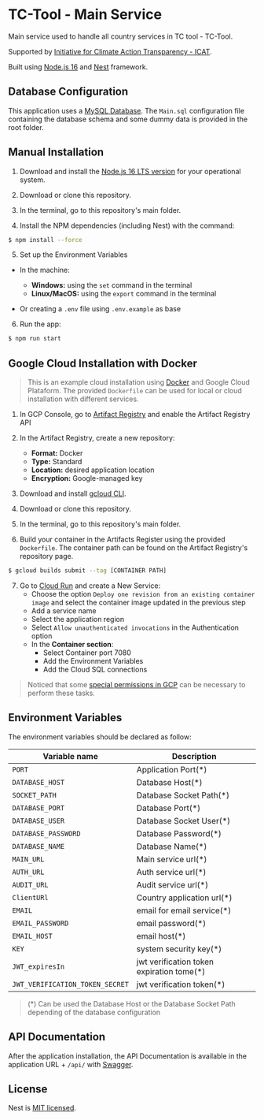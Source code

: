 # TC-Tool - Main Service

Main service used to handle all country services in TC tool - TC-Tool.

Supported by [Initiative for Climate Action Transparency - ICAT](https://climateactiontransparency.org/).

Built using [Node.js 16](https://nodejs.org/dist/latest-v16.x/docs/api/) and [Nest](https://github.com/nestjs/nest) framework.

## Database Configuration

This application uses a [MySQL Database](https://www.mysql.com/). The `Main.sql` configuration file containing the database schema and some dummy data is provided in the root folder.

## Manual Installation

1. Download and install the [Node.js 16 LTS version](https://nodejs.org/en/download/releases) for your operational system.

2. Download or clone this repository.

3. In the terminal, go to this repository's main folder.

4. Install the NPM dependencies (including Nest) with the command:


```bash
$ npm install --force
```

5. Set up the Environment Variables

  - In the machine:
    - **Windows:** using the `set` command in the terminal
    - **Linux/MacOS:** using the `export` command in the terminal

  - Or creating a `.env` file using `.env.example` as base

6. Run the app:

```bash
$ npm run start
```
## Google Cloud Installation with Docker

> This is an example cloud installation using [Docker](https://www.docker.com/) and Google Cloud Plataform. The provided `Dockerfile` can be used for local or cloud installation with different services.

1. In GCP Console, go to [Artifact Registry](https://console.cloud.google.com/artifacts) and enable the Artifact Registry API

2. In the Artifact Registry, create a new repository:

   - **Format:** Docker
   - **Type:** Standard
   - **Location:** desired application location
   - **Encryption:** Google-managed key

3. Download and install [gcloud CLI](https://cloud.google.com/sdk/docs/install).

4. Download or clone this repository.

5. In the terminal, go to this repository's main folder.

6. Build your container in the Artifacts Register using the provided `Dockerfile`. The container path can be found on the Artifact Registry's repository page.

  ```bash
  $ gcloud builds submit --tag [CONTAINER PATH]
  ```

7. Go to [Cloud Run](https://console.cloud.google.com/run) and create a New Service:
   - Choose the option `Deploy one revision from an existing container image` and select the container image updated in the previous step
   - Add a service name
   - Select the application region
   - Select `Allow unauthenticated invocations` in the Authentication option
   - In the **Container section**:
     - Select Container port 7080
     - Add the Environment Variables
     - Add the Cloud SQL connections

> Noticed that some [special permissions in GCP](https://cloud.google.com/run/docs/reference/iam/roles#additional-configuration) can be necessary to perform these tasks.

## Environment Variables

The environment variables should be declared as follow:

| Variable name                    | Description                                    |
| -------------------------------- | ---------------------------------------------- |
| `PORT`                           | Application Port(*)                            |
| `DATABASE_HOST`                  | Database Host(*)                               |
| `SOCKET_PATH`                    | Database Socket Path(*)                        |
| `DATABASE_PORT`                  | Database Port(*)                               |
| `DATABASE_USER`                  | Database Socket User(*)                        |
| `DATABASE_PASSWORD`              | Database Password(*)                           |
| `DATABASE_NAME`                  | Database Name(*)                               |
| `MAIN_URL`                       | Main service url(*)                            |
| `AUTH_URL`                       | Auth service url(*)                            |
| `AUDIT_URL`                      | Audit service url(*)                           |
| `ClientURl`                      | Country application url(*)                     |
| `EMAIL`                          | email for email service(*)                     |
| `EMAIL_PASSWORD`                 | email password(*)                              |
| `EMAIL_HOST`                     | email host(*)                                  |
| `KEY`                            | system security key(*)                         |
| `JWT_expiresIn`                  |jwt verification token expiration tome(*)       |
| `JWT_VERIFICATION_TOKEN_SECRET`  | jwt verification token(*)                      |


> (*) Can be used the Database Host or the Database Socket Path depending of the database configuration

## API Documentation

After the application installation, the API Documentation is available in the application URL + `/api/` with [Swagger](https://swagger.io/solutions/api-documentation/).


## License

  Nest is [MIT licensed](LICENSE).
